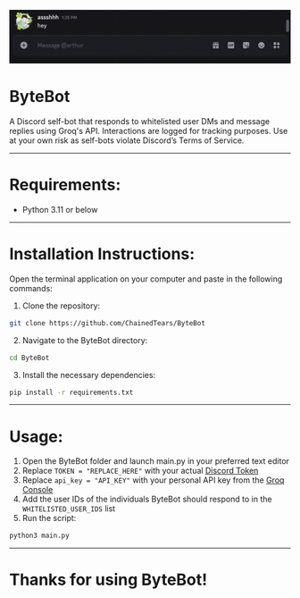 ![Demo Video](demo.gif)

# ByteBot
A Discord self-bot that responds to whitelisted user DMs and message replies using Groq's API. Interactions are logged for tracking purposes. Use at your own risk as self-bots violate Discord’s Terms of Service.

---

# Requirements:
- Python 3.11 or below

---

# Installation Instructions:
Open the terminal application on your computer and paste in the following commands:
1. Clone the repository:
```bash
git clone https://github.com/ChainedTears/ByteBot
```
2. Navigate to the ByteBot directory:
```bash
cd ByteBot
```
3. Install the necessary dependencies:
```bash
pip install -r requirements.txt
```

---

# Usage:
1. Open the ByteBot folder and launch main.py in your preferred text editor
2. Replace ``TOKEN = "REPLACE_HERE"`` with your actual [Discord Token](https://www.androidauthority.com/get-discord-token-3149920/)
3. Replace ``api_key = "API_KEY"`` with your personal API key from the [Groq Console](https://console.groq.com/keys)
4. Add the user IDs of the individuals ByteBot should respond to in the ``WHITELISTED_USER_IDS`` list
5. Run the script:
```bash
python3 main.py
```

---

# Thanks for using ByteBot!

